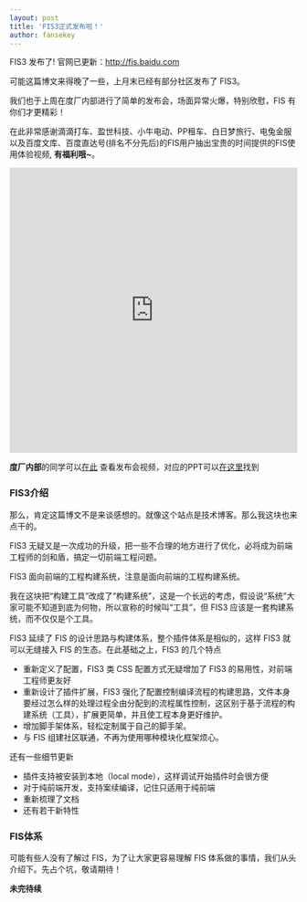 ```yaml
---
layout: post
title: 'FIS3正式发布啦！'
author: fansekey
---
```


FIS3 发布了! 官网已更新：http://fis.baidu.com

可能这篇博文来得晚了一些，上月末已经有部分社区发布了 FIS3。

我们也于上周在度厂内部进行了简单的发布会，场面异常火爆，特别欣慰，FIS 有你们才更精彩！

在此非常感谢滴滴打车、盈世科技、小牛电动、PP租车、白日梦旅行、电兔金服以及百度文库、百度直达号(排名不分先后)的FIS用户抽出宝贵的时间提供的FIS使用体验视频, **有福利哦~**。

<iframe  height="500" width='100%' src="http://player.youku.com/embed/XMTI5NzA4ODUzNg==" frameborder=0 allowfullscreen></iframe>

**度厂内部**的同学可以[在此](http://learn.baidu.com/courseInfo.html?courseId=5819&timestamp=v20150729001) 查看发布会视频，对应的PPT可以[在这里](http://agroup.baidu.com/fis/message)找到


### FIS3介绍

那么，肯定这篇博文不是来谈感想的。就像这个站点是技术博客。那么我这块也来点干的。

FIS3 无疑又是一次成功的升级，把一些不合理的地方进行了优化，必将成为前端工程师的剑和盾，搞定一切前端工程问题。

FIS3 面向前端的工程构建系统，注意是面向前端的工程构建系统。

我在这块把“构建工具”改成了“构建系统”，这是一个长远的考虑，假设说“系统”大家可能不知道到底为何物，所以宣称的时候叫“工具”，但 FIS3 应该是一套构建系统，而不仅仅是个工具。

FIS3 延续了 FIS 的设计思路与构建体系，整个插件体系是相似的，这样 FIS3 就可以无缝接入 FIS 的生态。在此基础之上，FIS3 的几个特点

- 重新定义了配置，FIS3 类 CSS 配置方式无疑增加了 FIS3 的易用性，对前端工程师更友好
- 重新设计了插件扩展，FIS3 强化了配置控制编译流程的构建思路，文件本身要经过怎么样的处理过程全由分配到的流程属性控制，这区别于基于流程的构建系统（工具），扩展更简单，并且使工程本身更好维护。
- 增加脚手架体系，轻松定制属于自己的脚手架。
- 与 FIS 组建社区联通，不再为使用哪种模块化框架烦心。

还有一些细节更新

- 插件支持被安装到本地（local mode），这样调试开始插件时会很方便
- 对于纯前端开发，支持案续编译，记住只适用于纯前端
- 重新梳理了文档
- 还有若干新特性


### FIS体系

可能有些人没有了解过 FIS，为了让大家更容易理解 FIS 体系做的事情，我们从头介绍下。先占个坑，敬请期待！

**未完待续**




